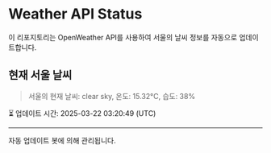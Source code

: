 
# Weather API Status

이 리포지토리는 OpenWeather API를 사용하여 서울의 날씨 정보를 자동으로 업데이트합니다.

## 현재 서울 날씨
> 서울의 현재 날씨: clear sky, 온도: 15.32°C, 습도: 38%

⏳ 업데이트 시간: 2025-03-22 03:20:49 (UTC)

---
자동 업데이트 봇에 의해 관리됩니다.
